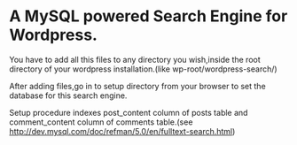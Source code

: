 # A MySQL powered Search Engine for Wordpress.

You have to add all this files to any directory you wish,inside the root directory of your wordpress installation.(like wp-root/wordpress-search/)

After adding files,go in to setup directory from your browser to set the database for this search engine.

Setup procedure indexes post_content column of posts table and comment_content column of comments table.(see http://dev.mysql.com/doc/refman/5.0/en/fulltext-search.html)
